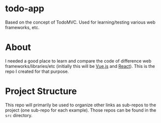 # todo-app

Based on the concept of TodoMVC. Used for learning/testing various web frameworks, etc.

# About

I needed a good place to learn and compare the code of difference web frameworks/libraries/etc (initially this will be [Vue.js](https://vuejs.org/) and [React](https://facebook.github.io/react/)). This is the repo I created for that purpose.

# Project Structure

This repo will primarily be used to organize other links as sub-repos to the project (one sub-repo for each example). Those repos can be found in the `src` directory.
